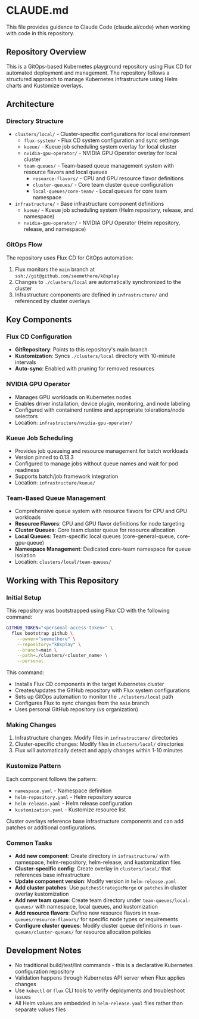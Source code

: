 # CLAUDE.md

This file provides guidance to Claude Code (claude.ai/code) when working with code in this repository.

## Repository Overview

This is a GitOps-based Kubernetes playground repository using Flux CD for automated deployment and management. The repository follows a structured approach to manage Kubernetes infrastructure using Helm charts and Kustomize overlays.

## Architecture

### Directory Structure
- `clusters/local/` - Cluster-specific configurations for local environment
  - `flux-system/` - Flux CD system configuration and sync settings
  - `kueue/` - Kueue job scheduling system overlay for local cluster
  - `nvidia-gpu-operator/` - NVIDIA GPU Operator overlay for local cluster
  - `team-queues/` - Team-based queue management system with resource flavors and local queues
    - `resource-flavors/` - CPU and GPU resource flavor definitions
    - `cluster-queues/` - Core team cluster queue configuration
    - `local-queues/core-team/` - Local queues for core team namespace
- `infrastructure/` - Base infrastructure component definitions
  - `kueue/` - Kueue job scheduling system (Helm repository, release, and namespace)
  - `nvidia-gpu-operator/` - NVIDIA GPU Operator (Helm repository, release, and namespace)

### GitOps Flow
The repository uses Flux CD for GitOps automation:
1. Flux monitors the `main` branch at `ssh://git@github.com/seemethere/k8splay`
2. Changes to `./clusters/local` are automatically synchronized to the cluster
3. Infrastructure components are defined in `infrastructure/` and referenced by cluster overlays

## Key Components

### Flux CD Configuration
- **GitRepository**: Points to this repository's main branch
- **Kustomization**: Syncs `./clusters/local` directory with 10-minute intervals
- **Auto-sync**: Enabled with pruning for removed resources

### NVIDIA GPU Operator
- Manages GPU workloads on Kubernetes nodes
- Enables driver installation, device plugin, monitoring, and node labeling
- Configured with containerd runtime and appropriate tolerations/node selectors
- Location: `infrastructure/nvidia-gpu-operator/`

### Kueue Job Scheduling
- Provides job queueing and resource management for batch workloads
- Version pinned to 0.13.3
- Configured to manage jobs without queue names and wait for pod readiness
- Supports batch/job framework integration
- Location: `infrastructure/kueue/`

### Team-Based Queue Management
- Comprehensive queue system with resource flavors for CPU and GPU workloads
- **Resource Flavors**: CPU and GPU flavor definitions for node targeting
- **Cluster Queues**: Core team cluster queue for resource allocation
- **Local Queues**: Team-specific local queues (core-general-queue, core-gpu-queue)
- **Namespace Management**: Dedicated core-team namespace for queue isolation
- Location: `clusters/local/team-queues/`

## Working with This Repository

### Initial Setup
This repository was bootstrapped using Flux CD with the following command:

```bash
GITHUB_TOKEN="<personal-access-token>" \
  flux bootstrap github \
    --owner="seemethere" \
    --repository="k8splay" \
    --branch=main \
    --path=./clusters/<cluster_name> \
    --personal
```

This command:
- Installs Flux CD components in the target Kubernetes cluster
- Creates/updates the GitHub repository with Flux system configurations
- Sets up GitOps automation to monitor the `./clusters/local` path
- Configures Flux to sync changes from the `main` branch
- Uses personal GitHub repository (vs organization)

### Making Changes
1. Infrastructure changes: Modify files in `infrastructure/` directories
2. Cluster-specific changes: Modify files in `clusters/local/` directories  
3. Flux will automatically detect and apply changes within 1-10 minutes

### Kustomize Pattern
Each component follows the pattern:
- `namespace.yaml` - Namespace definition
- `helm-repository.yaml` - Helm repository source
- `helm-release.yaml` - Helm release configuration
- `kustomization.yaml` - Kustomize resource list

Cluster overlays reference base infrastructure components and can add patches or additional configurations.

### Common Tasks
- **Add new component**: Create directory in `infrastructure/` with namespace, helm-repository, helm-release, and kustomization files
- **Cluster-specific config**: Create overlay in `clusters/local/` that references base infrastructure
- **Update component version**: Modify version in `helm-release.yaml`
- **Add cluster patches**: Use `patchesStrategicMerge` or `patches` in cluster overlay kustomization
- **Add new team queue**: Create team directory under `team-queues/local-queues/` with namespace, local queues, and kustomization
- **Add resource flavors**: Define new resource flavors in `team-queues/resource-flavors/` for specific node types or requirements
- **Configure cluster queues**: Modify cluster queue definitions in `team-queues/cluster-queues/` for resource allocation policies

## Development Notes
- No traditional build/test/lint commands - this is a declarative Kubernetes configuration repository
- Validation happens through Kubernetes API server when Flux applies changes
- Use `kubectl` or `flux` CLI tools to verify deployments and troubleshoot issues
- All Helm values are embedded in `helm-release.yaml` files rather than separate values files